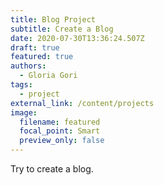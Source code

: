 ```yaml
---
title: Blog Project
subtitle: Create a Blog
date: 2020-07-30T13:36:24.507Z
draft: true
featured: true
authors:
  - Gloria Gori
tags:
  - project
external_link: /content/projects
image:
  filename: featured
  focal_point: Smart
  preview_only: false
---
```

Try to create a blog.